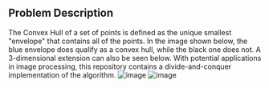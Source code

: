 ## Problem Description
The Convex Hull of a set of points is defined as the unique smallest "envelope" that contains all of the points. In the image shown below, the blue envelope does qualify
as a convex hull, while the black one does not. A 3-dimensional extension can also be seen below. With potential applications in image processing, this repository contains
a divide-and-conquer implementation of the algorithm.
![image](https://user-images.githubusercontent.com/101427765/217063961-6215a5d7-7844-486b-bfdb-42d6879388f7.png)
![image](https://user-images.githubusercontent.com/101427765/217065030-0cb2db78-588e-48e4-98c3-97d46ebf3956.png)

